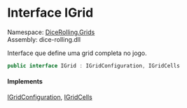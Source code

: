 # <a id="DiceRolling_Grids_IGrid"></a> Interface IGrid

Namespace: [DiceRolling.Grids](DiceRolling.Grids.md)  
Assembly: dice\-rolling.dll  

Interface que define uma grid completa no jogo.

```csharp
public interface IGrid : IGridConfiguration, IGridCells
```

#### Implements

[IGridConfiguration](DiceRolling.Grids.IGridConfiguration.md), 
[IGridCells](DiceRolling.Grids.IGridCells.md)

